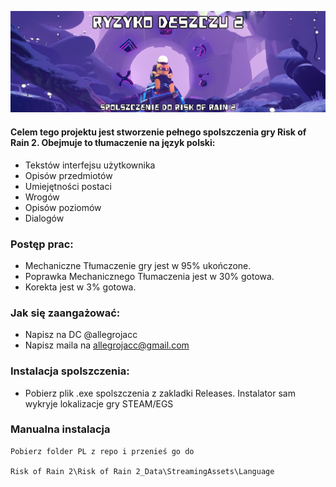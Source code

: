 ![Logo](https://github.com/allegrojacc/Risk-of-Rain-2-PL/blob/main/image.png?raw=true)

#### Celem tego projektu jest stworzenie pełnego spolszczenia gry Risk of Rain 2. Obejmuje to tłumaczenie na język polski:

- Tekstów interfejsu użytkownika
- Opisów przedmiotów
- Umiejętności postaci
- Wrogów
- Opisów poziomów
- Dialogów

### Postęp prac:

- Mechaniczne Tłumaczenie gry jest w 95% ukończone.
- Poprawka Mechanicznego Tłumaczenia jest w 30% gotowa.
- Korekta jest w 3% gotowa.

### Jak się zaangażować:

- Napisz na DC @allegrojacc
- Napisz maila na allegrojacc@gmail.com

### Instalacja spolszczenia:

- Pobierz plik .exe spolszczenia z zakladki Releases. Instalator sam wykryje lokalizacje gry STEAM/EGS

### Manualna instalacja

```
Pobierz folder PL z repo i przenieś go do

Risk of Rain 2\Risk of Rain 2_Data\StreamingAssets\Language
```
